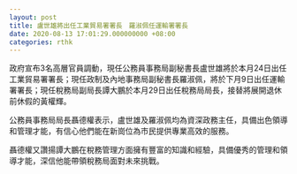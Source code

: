 ```yaml
---
layout: post
title: 盧世雄將出任工業貿易署署長　羅淑佩任運輸署署長
date: 2020-08-13 17:01:29.000000000 +08:00
categories: rthk
---
```


政府宣布3名高層官員調動，現任公務員事務局副秘書長盧世雄將於本月24日出任工業貿易署署長；現任政制及內地事務局副秘書長羅淑佩，將於下月9日出任運輸署署長；現任稅務局副局長譚大鵬於本月29日出任稅務局局長，接替將展開退休前休假的黃權輝。

公務員事務局局長聶德權表示，盧世雄及羅淑佩均為資深政務主任，具備出色領導和管理才能，有信心他們能在新崗位為市民提供專業高效的服務。

聶德權又讚揚譚大鵬在稅務管理方面擁有豐富的知識和經驗，具備優秀的管理和領導才能，深信他能帶領稅務局面對未來挑戰。
